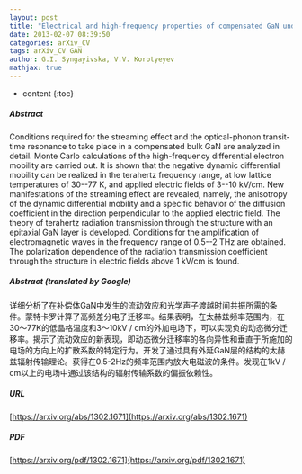 ```yaml
---
layout: post
title: "Electrical and high-frequency properties of compensated GaN under electron streaming conditions"
date: 2013-02-07 08:39:50
categories: arXiv_CV
tags: arXiv_CV GAN
author: G.I. Syngayivska, V.V. Korotyeyev
mathjax: true
---
```


* content
{:toc}

##### Abstract
Conditions required for the streaming effect and the optical-phonon transit-time resonance to take place in a compensated bulk GaN are analyzed in detail. Monte Carlo calculations of the high-frequency differential electron mobility are carried out. It is shown that the negative dynamic differential mobility can be realized in the terahertz frequency range, at low lattice temperatures of 30--77 K, and applied electric fields of 3--10 kV/cm. New manifestations of the streaming effect are revealed, namely, the anisotropy of the dynamic differential mobility and a specific behavior of the diffusion coefficient in the direction perpendicular to the applied electric field. The theory of terahertz radiation transmission through the structure with an epitaxial GaN layer is developed. Conditions for the amplification of electromagnetic waves in the frequency range of 0.5--2 THz are obtained. The polarization dependence of the radiation transmission coefficient through the structure in electric fields above 1 kV/cm is found.

##### Abstract (translated by Google)
详细分析了在补偿体GaN中发生的流动效应和光学声子渡越时间共振所需的条件。蒙特卡罗计算了高频差分电子迁移率。结果表明，在太赫兹频率范围内，在30〜77K的低晶格温度和3〜10kV / cm的外加电场下，可以实现负的动态微分迁移率。揭示了流动效应的新表现，即动态微分迁移率的各向异性和垂直于所施加的电场的方向上的扩散系数的特定行为。开发了通过具有外延GaN层的结构的太赫兹辐射传输理论。获得在0.5-2Hz的频率范围内放大电磁波的条件。发现在1kV / cm以上的电场中通过该结构的辐射传输系数的偏振依赖性。

##### URL
[https://arxiv.org/abs/1302.1671](https://arxiv.org/abs/1302.1671)

##### PDF
[https://arxiv.org/pdf/1302.1671](https://arxiv.org/pdf/1302.1671)

